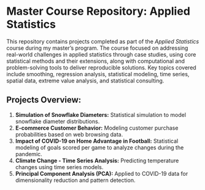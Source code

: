 # Master Course Repository: Applied Statistics

This repository contains projects completed as part of the *Applied Statistics* course during my master’s program. The course focused on addressing real-world challenges in applied statistics through case studies, using core statistical methods and their extensions, along with computational and problem-solving tools to deliver reproducible solutions. Key topics covered include smoothing, regression analysis, statistical modeling, time series, spatial data, extreme value analysis, and statistical consulting.

## Projects Overview:
1) **Simulation of Snowflake Diameters:** Statistical simulation to model snowflake diameter distributions.
2) **E-commerce Customer Behavior:** Modeling customer purchase probabilities based on web browsing data.
3) **Impact of COVID-19 on Home Advantage in Football:** Statistical modeling of goals scored per game to analyze changes during the pandemic.
5) **Climate Change - Time Series Analysis:** Predicting temperature changes using time series models.
6) **Principal Component Analysis (PCA):** Applied to COVID-19 data for dimensionality reduction and pattern detection.
